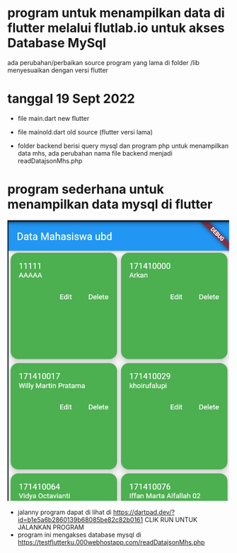# program untuk menampilkan data di flutter melalui flutlab.io  untuk akses Database MySql

 ada perubahan/perbaikan source program yang lama di folder /lib menyesuaikan dengan versi flutter
 
#  tanggal 19 Sept 2022
- file main.dart new flutter
- file mainold.dart old source (flutter versi lama)

- folder backend berisi query mysql dan program php untuk menampilkan data mhs, ada perubahan nama file backend menjadi readDatajsonMhs.php

# program sederhana untuk menampilkan data mysql di flutter

![alt text](https://github.com/afriyudi/ReadData/blob/master/gambar/progflutter.png "jalanya program di browser")

- jalanny program dapat di lihat di  https://dartpad.dev/?id=b1e5a6b2860139b68085be82c82b0161    CLIK RUN UNTUK JALANKAN PROGRAM
- program ini mengakses database mysql di https://testflutterku.000webhostapp.com/readDatajsonMhs.php  

